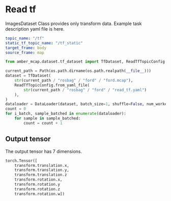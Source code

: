 # Read tf

ImagesDataset Class provides only transform data.
Example task description yaml file is here.

```yaml
topic_name: "/tf"
static_tf_topic_name: "/tf_static"
target_frame: body
source_frame: map
```

```python
from amber_mcap.dataset.tf_dataset import TfDataset, ReadTfTopicConfig

current_path = Path(os.path.dirname(os.path.realpath(__file__)))
dataset = TfDataset(
    str(current_path / "rosbag" / "ford" / "ford.mcap"),
    ReadTfTopicConfig.from_yaml_file(
        str(current_path / "rosbag" / "ford" / "read_tf.yaml")
    ),
)
dataloader = DataLoader(dataset, batch_size=1, shuffle=False, num_workers=0)
count = 0
for i_batch, sample_batched in enumerate(dataloader):
    for sample in sample_batched:
        count = count + 1
```

## Output tensor

The output tensor has 7 dimensions.

```python
torch.Tensor([
    transform.translation.x,
    transform.translation.y,
    transform.translation.z
    transform.rotation.x,
    transform.rotation.y
    transform.rotation.z
    transform.rotation.w])
```
